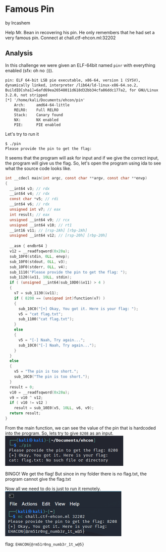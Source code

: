 # Famous Pin

by lrcashem

Help Mr. Bean in recovering his pin. He only remembers that he had set a very famous pin. Connect at chall.ctf-ehcon.ml:32202

## Analysis

In this challenge we were given an ELF-64bit named `pinr` with everything enabled (sfx: oh no :))).
```
pin: ELF 64-bit LSB pie executable, x86-64, version 1 (SYSV), dynamically linked, interpreter /lib64/ld-linux-x86-64.so.2, BuildID[sha1]=6afd69ea26548011d618d32bb34cfa86ddc177a2, for GNU/Linux 3.2.0, not stripped
[*] '/home/kali/Documents/ehcon/pin'
    Arch:     amd64-64-little
    RELRO:    Full RELRO
    Stack:    Canary found
    NX:       NX enabled
    PIE:      PIE enabled
```

Let's try to run it
```
$ ./pin   
Please provide the pin to get the flag:
```

It seems that the program will ask for input and if we give the correct input, the program will give us the flag. So, let's open the program using ida to see what the source code looks like.
```c
int __cdecl main(int argc, const char **argv, const char **envp)
{
  __int64 v3; // rdx
  __int64 v4; // rdx
  const char *v5; // rdi
  __int64 v6; // rdx
  unsigned int v7; // eax
  int result; // eax
  unsigned __int64 v9; // rcx
  unsigned __int64 v10; // rt1
  __int16 v11; // [rsp-2Ah] [rbp-2Ah]
  unsigned __int64 v12; // [rsp-20h] [rbp-20h]

  __asm { endbr64 }
  v12 = __readfsqword(0x28u);
  sub_10F0(stdin, 0LL, envp);
  sub_10F0(stdout, 0LL, v3);
  sub_10F0(stderr, 0LL, v4);
  sub_1110("Please provide the pin to get the flag: ");
  sub_1120(&v11, 10LL, stdin);
  if ( (unsigned __int64)sub_10D0(&v11) > 4 )
  {
    v7 = sub_1130(&v11);
    if ( 8208 == (unsigned int)function(v7) )
    {
      sub_10C0("[+] Okay, You got it. Here is your flag: ");
      v5 = "cat flag.txt";
      sub_1100("cat flag.txt");
    }
    else
    {
      v5 = "[-] Naah, Try again...";
      sub_10C0("[-] Naah, Try again...");
    }
  }
  else
  {
    v5 = "The pin is too short.";
    sub_10C0("The pin is too short.");
  }
  result = 0;
  v10 = __readfsqword(0x28u);
  v9 = v10 ^ v12;
  if ( v10 != v12 )
    result = sub_10E0(v5, 10LL, v6, v9);
  return result;
}
```

From the main function, we can see the value of the pin that is hardcoded into the program. So, lets try to give `8208` as an input.
![](famousPinTryLocal.png)

BINGO! We get the flag! But since in my folder there is no flag.txt, the program cannot give the flag.txt

Now all we need to do is just to run it remotely.
![](famousPin.png)

flag: `EHACON{@rm51r0ng_numb3r_1t_w@5}`